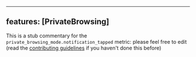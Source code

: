 
---
features: [PrivateBrowsing]
---

This is a stub commentary for the `private_browsing_mode.notification_tapped` metric: please feel free to edit (read the
[contributing guidelines](https://github.com/mozilla/glean-annotations/blob/main/CONTRIBUTING.md)
if you haven't done this before)
